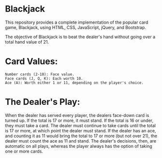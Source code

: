 # Blackjack

This repository provides a complete implementation of the popular card game, Blackjack, using HTML, CSS, JavaScript, jQuery, and Bootstrap. <br>

The objective of Blackjack is to beat the dealer's hand without going over a total hand value of 21.

# Card Values: <br>
    Number cards (2-10): Face value. 
    Face cards (J, Q, K): Each worth 10.
    Ace (A): Worth either 1 or 11, depending on the player's choice.

# The Dealer's Play: <br>
When the dealer has served every player, the dealers face-down card is turned up. If the total is 17 or more, it must stand. If the total is 16 or under, they must take a card. The dealer must continue to take cards until the total is 17 or more, at which point the dealer must stand. If the dealer has an ace, and counting it as 11 would bring the total to 17 or more (but not over 21), the dealer must count the ace as 11 and stand. The dealer's decisions, then, are automatic on all plays, whereas the player always has the option of taking one or more cards.
